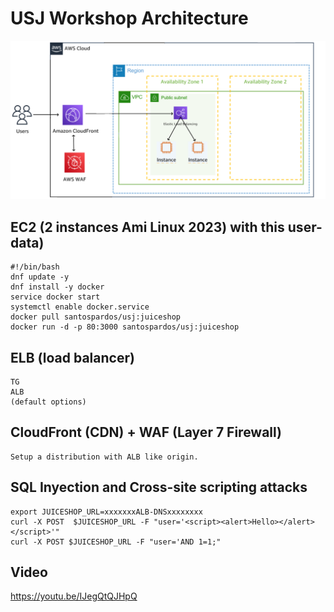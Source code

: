 # USJ Workshop Architecture

![](CF-WAF-ALB-EC2.png)

## EC2 (2 instances Ami Linux 2023) with this user-data)
```
#!/bin/bash 
dnf update -y 
dnf install -y docker 
service docker start 
systemctl enable docker.service
docker pull santospardos/usj:juiceshop
docker run -d -p 80:3000 santospardos/usj:juiceshop
```

## ELB (load balancer)
```
TG 
ALB
(default options)
```
## CloudFront (CDN) + WAF (Layer 7 Firewall) 
```
Setup a distribution with ALB like origin.
```
## SQL Inyection and Cross-site scripting attacks
```
export JUICESHOP_URL=xxxxxxxALB-DNSxxxxxxxx
curl -X POST  $JUICESHOP_URL -F "user='<script><alert>Hello></alert></script>'"
curl -X POST $JUICESHOP_URL -F "user='AND 1=1;"
```
## Video
https://youtu.be/IJegQtQJHpQ


